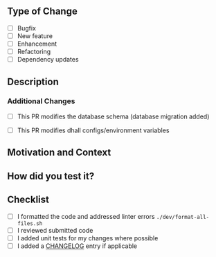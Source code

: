 ## Type of Change
<!-- Put an `x` in the boxes that apply -->

- [ ] Bugfix
- [ ] New feature
- [ ] Enhancement
- [ ] Refactoring
- [ ] Dependency updates

## Description
<!-- Describe your changes in detail -->


### Additional Changes

- [ ] This PR modifies the database schema (database migration added)
- [ ] This PR modifies dhall configs/environment variables


## Motivation and Context
<!--
Why is this change required? What problem does it solve?
If it fixes an open issue, please link to the issue here.

If you don't have an issue, we'd recommend starting with one first so the PR
can focus on the implementation (unless its an obvious bug or documentation fix
that will have little conversation).
-->


## How did you test it?
<!--
Did you write an integration/unit/API test to verify the code changes?
Or did you test this change manually (provide relevant screenshots)?
-->


## Checklist
<!-- Put an `x` in the boxes that apply -->

- [ ] I formatted the code and addressed linter errors `./dev/format-all-files.sh`
- [ ] I reviewed submitted code
- [ ] I added unit tests for my changes where possible
- [ ] I added a [CHANGELOG](/CHANGELOG.md) entry if applicable
